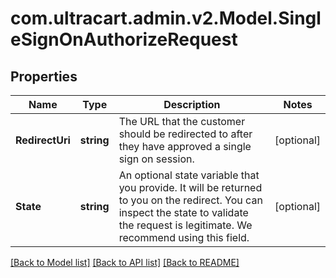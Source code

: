 # com.ultracart.admin.v2.Model.SingleSignOnAuthorizeRequest
## Properties

Name | Type | Description | Notes
------------ | ------------- | ------------- | -------------
**RedirectUri** | **string** | The URL that the customer should be redirected to after they have approved a single sign on session. | [optional] 
**State** | **string** | An optional state variable that you provide.  It will be returned to you on the redirect.  You can inspect the state to validate the request is legitimate.  We recommend using this field. | [optional] 


[[Back to Model list]](../README.md#documentation-for-models) [[Back to API list]](../README.md#documentation-for-api-endpoints) [[Back to README]](../README.md)

